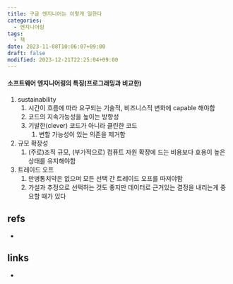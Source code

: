 ```yaml
---
title: 구글 엔지니어는 이렇게 일한다
categories:
  - 엔지니어링
tags:
  - 책
date: 2023-11-08T10:06:07+09:00
draft: false
modified: 2023-12-21T22:25:04+09:00
---
```

#### 소프트웨어 엔지니어링의 특징(프로그래밍과 비교한)
1. sustainability
	1. 시간이 흐름에 따라 요구되는 기술적, 비즈니스적 변화에 capable 해야함
	2. 코드의 지속가능성을 높이는 방향성
	3. 기발한(clever) 코드가 아니라 클린한 코드
		1. 변할 가능성이 있는 의존을 제거함
2. 규모 확장성
	1. (주로)조직 규모, (부가적으로) 컴퓨트 자원 확장에 드는 비용보다 효용이 높은 상태를 유지해야함
3. 트레이드 오프
	1. 만병통치약은 없으며 모든 선택 간 트레이드 오프를 따져야함
	2. 가설과 추정으로 선택하는 것도 좋지만 데이터로 근거있는 결정을 내리는게 중요할 때가 있다


## refs
- 


## links
- 
